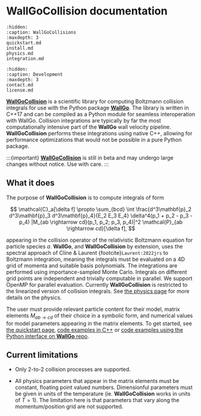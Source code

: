# WallGoCollision documentation

```{toctree}
:hidden:
:caption: WallGoCollisions
:maxdepth: 3
quickstart.md
install.md
physics.md
integration.md
```

```{toctree}
:hidden:
:caption: Development
:maxdepth: 3
contact.md
license.md
```

[**WallGoCollision**](https://github.com/Wall-Go/WallGoCollision) is a scientific library for computing Boltzmann collision integrals for use with the Python package [**WallGo**](https://wallgo.readthedocs.io). The library is written in C++17 and can be compiled as a Python module for seamless interoperation with WallGo. Collision integrations are typically by far the most computationally intensive part of the **WallGo** wall velocity pipeline. **WallGoCollision** performs these integrations using native C++, allowing for performance optimizations that would not be possible in a pure Python package.

:::{important}
[**WallGoCollision**](https://github.com/Wall-Go/WallGoCollision) is still in beta and may undergo large changes without notice. Use with care.
:::

## What it does

The purpose of **WallGoCollision** is to compute integrals of form

$$
\mathcal{C}_a[\delta f] \propto \sum_{bcd} \int \frac{d^3\mathbf{p}_2 d^3\mathbf{p}_3 d^3\mathbf{p}_4}{E_2 E_3 E_4} \delta^4(p_1 + p_2 - p_3 - p_4) |M_{ab \rightarrow cd}(p_1, p_2; p_3, p_4)|^2 \mathcal{P}_{ab \rightarrow cd}[\delta f],
$$

appearing in the collision operator of the relativistic Boltzmann equation for particle species $a$. **WallGo**, and **WallGoCollision** by extension, uses the spectral approach of Cline & Laurent {footcite}`Laurent:2022jrs` to Boltzmann integration, meaning the integrals must be evaluated on a 4D grid of momenta and suitable basis polynomials. The integrations are performed using importance-sampled Monte Carlo. Integrals on different grid points are independent and trivially computable in parallel. We support OpenMP for parallel evaluation. Currently **WallGoCollision** is restricted to the linearized version of collision integrals. See [the physics page](./physics.md) for more details on the physics.

The user must provide relevant particle content for their model, matrix elements $M_{ab \rightarrow cd}$ of their choice in a symbolic form, and numerical values for model parameters appearing in the matrix elements. To get started, see [the quickstart page](./quickstart.md), [code examples in C++](https://github.com/Wall-Go/WallGoCollision/tree/main/examples) or [code examples using the Python interface on **WallGo** repo](https://github.com/Wall-Go/WallGo/tree/main/Models).


## Current limitations

- Only 2-to-2 collision processes are supported.

- All physics parameters that appear in the matrix elements must be constant, floating point valued numbers. Dimensionful parameters must be given in units of the temperature (ie. **WallGoCollision** works in units of $T=1$). The limitation here is that parameters that vary along the momentum/position grid are not supported. 

